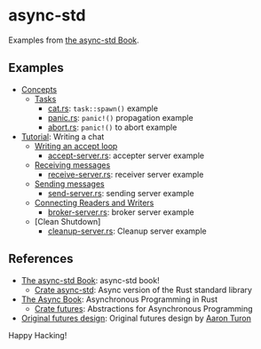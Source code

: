 # async-std

Examples from [the async-std Book].

## Examples

- [Concepts]
  - [Tasks]
    - [cat.rs]: `task::spawn()` example
    - [panic.rs]: `panic!()` propagation example
    - [abort.rs]: `panic!()` to abort example
- [Tutorial]: Writing a chat
  - [Writing an accept loop]
    - [accept-server.rs]: accepter server example
  - [Receiving messages]
    - [receive-server.rs]: receiver server example
  - [Sending messages]
    - [send-server.rs]: sending server example
  - [Connecting Readers and Writers]
    - [broker-server.rs]: broker server example
  - [Clean Shutdown]
    - [cleanup-server.rs]: Cleanup server example

[concepts]: https://book.async.rs/concepts.html
[tasks]: https://book.async.rs/concepts/tasks.html
[tutorial]: https://book.async.rs/tutorial/index.html
[writing an accept loop]: https://book.async.rs/tutorial/accept_loop.html
[receiving messages]: https://book.async.rs/tutorial/receiving_messages.html
[sending messages]: https://book.async.rs/tutorial/sending_messages.html
[connecting readers and writers]: https://book.async.rs/tutorial/connecting_readers_and_writers.html

[cat.rs]: examples/ch02-02-cat.rs
[panic.rs]: examples/ch02-02-panic.rs
[abort.rs]: examples/ch02-02-abort.rs
[accept-server.rs]: examples/ch03-02-server.rs
[receive-server.rs]: examples/ch03-03-server.rs
[send-server.rs]: examples/ch03-04-server.rs
[broker-server.rs]: examples/ch03-05-server.rs
[cleanup-server.rs]: examples/ch03-07-server.rs

## References

- [The async-std Book]: async-std book!
  - [Crate async-std]: Async version of the Rust standard library
- [The Async Book]: Asynchronous Programming in Rust
  - [Crate futures]: Abstractions for Asynchronous Programming
- [Original futures design]: Original futures design by [Aaron Turon]

[the async-std book]: https://book.async.rs/
[crate async-std]: https://docs.rs/async-std/latest/
[crate futures]: https://docs.rs/futures/latest/
[the async book]: https://rust-lang.github.io/async-book/
[original futures design]: https://aturon.github.io/blog/2016/09/07/futures-design/
[Aaron Turon]: https://aturon.github.io/blog/

Happy Hacking!
